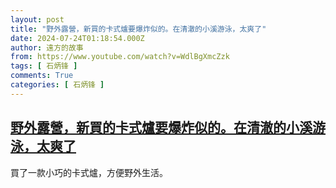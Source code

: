 ```yaml
---
layout: post
title: "野外露營，新買的卡式爐要爆炸似的。在清澈的小溪游泳，太爽了"
date: 2024-07-24T01:18:54.000Z
author: 遠方的故事
from: https://www.youtube.com/watch?v=WdlBgXmcZzk
tags: [ 石炳锋 ]
comments: True
categories: [ 石炳锋 ]
---
```

<!--1721783934000-->
[野外露營，新買的卡式爐要爆炸似的。在清澈的小溪游泳，太爽了](https://www.youtube.com/watch?v=WdlBgXmcZzk)
------

<div>
買了一款小巧的卡式爐，方便野外生活。
</div>

